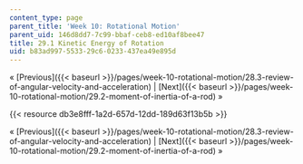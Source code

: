 ```yaml
---
content_type: page
parent_title: 'Week 10: Rotational Motion'
parent_uid: 146d8dd7-7c99-bbaf-ceb8-ed10af8bee47
title: 29.1 Kinetic Energy of Rotation
uid: b83ad997-5533-29c6-0233-437ea49e895d
---
```


« [Previous]({{< baseurl >}}/pages/week-10-rotational-motion/28.3-review-of-angular-velocity-and-acceleration) | [Next]({{< baseurl >}}/pages/week-10-rotational-motion/29.2-moment-of-inertia-of-a-rod) »

{{< resource db3e8fff-1a2d-657d-12dd-189d63f13b5b >}}

« [Previous]({{< baseurl >}}/pages/week-10-rotational-motion/28.3-review-of-angular-velocity-and-acceleration) | [Next]({{< baseurl >}}/pages/week-10-rotational-motion/29.2-moment-of-inertia-of-a-rod) »